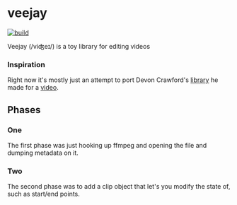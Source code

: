 # veejay

[![build](https://github.com/jrbury/veejay/actions/workflows/build.yml/badge.svg)](https://github.com/jrbury/veejay/actions)

Veejay (/viʤeɪ/) is a toy library for editing videos

### Inspiration

Right now it's mostly just an attempt to port Devon Crawford's [library](https://github.com/DevonCrawford/Video-Editing-Automation) he made for a [video](https://www.youtube.com/watch?v=0ZeO0IQaJ-A).

## Phases

### One

The first phase was just hooking up ffmpeg and opening the file and dumping metadata on it.

### Two

The second phase was to add a clip object that let's you modify the state of, such as start/end points.
